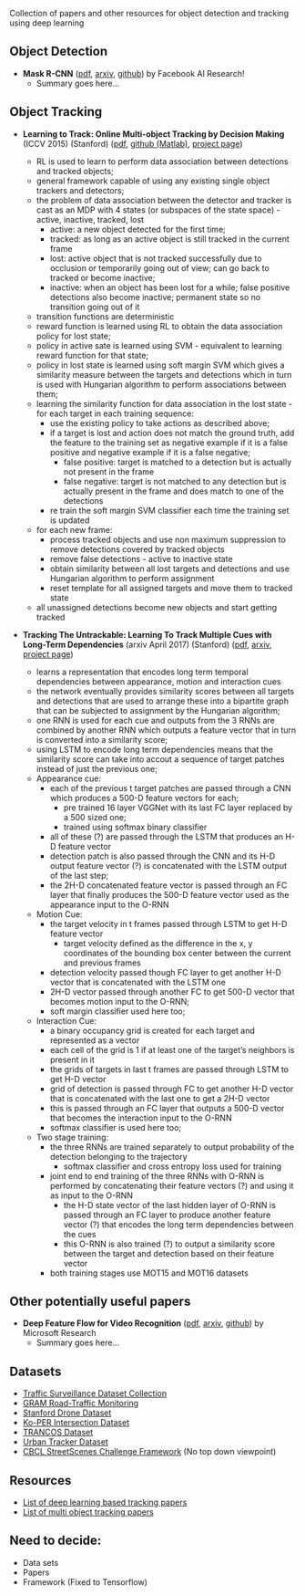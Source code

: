 Collection of papers and other resources for object detection and tracking using deep learning

## Object Detection
- **Mask R-CNN** ([pdf](https://github.com/abhineet123/Deep-Learning-for-Tracking-and-Detection/blob/master/Object%20Detection/Xizhou%20Zhu%2C%20Deep%20Feature%20Flow%20For%20Video%20Recognition%2C%202016.pdf), [arxiv](https://arxiv.org/abs/1703.06870), [github](https://github.com/CharlesShang/FastMaskRCNN)) by Facebook AI Research!
  * Summary goes here...
## Object Tracking
- **Learning to Track: Online Multi-object Tracking by Decision Making** (ICCV 2015) (Stanford) ([pdf](https://github.com/abhineet123/Deep-Learning-for-Tracking-and-Detection/blob/master/Tracking/Learning%20to%20Track%20Online%20Multi-object%20Tracking%20by%20Decision%20Making%20%20iccv15.pdf), [github (Matlab)](https://github.com/yuxng/MDP_Tracking), [project page](https://yuxng.github.io/))
  * RL is used to learn to perform data association between detections and tracked objects;
  * general framework capable of using any existing single object trackers and detectors;
  * the problem of data association between the detector and tracker is cast as an MDP with 4 states (or subspaces of the state space) - active, inactive, tracked, lost
    * active: a new object detected for the first time; 
    * tracked: as long as an active object is still tracked in the current frame
    * lost: active object that is not tracked successfully due to occlusion or temporarily going out of view; can go back to tracked or become inactive;
    * inactive: when an object has been lost for a while; false positive detections also become inactive; permanent state so no transition going out of it
  * transition functions are deterministic
  * reward function is learned using RL to obtain the data association policy for lost state;
  * policy in active sate is learned using SVM - equivalent to learning reward function for that state;
  * policy in lost state is learned using soft margin SVM which gives a similarity measure between the targets and detections which in turn is used with Hungarian algorithm to perform associations between them;
  * learning the similarity function for data association in the lost state - for each target in each training sequence:
    * use the existing policy to take actions as described above;
    * if a target is lost and action does not match the ground truth, add the feature to the training set as negative example if it is a false positive and negative example if it is a false negative; 
      * false positive: target is matched to a detection but is actually not present in the frame
      * false negative: target is not matched to any detection but is actually present in the frame and does match to one of the detections
    * re train the soft margin SVM classifier each time the training set is updated
  * for each new frame:
    * process tracked objects and use non maximum suppression to remove detections covered by tracked objects
    * remove false detections - active to inactive state
    * obtain similarity between all lost targets and detections and use Hungarian algorithm to perform assignment
    * reset template for all assigned targets and move them to tracked state
  * all unassigned detections become new objects and start getting tracked

- **Tracking The Untrackable: Learning To Track Multiple Cues with Long-Term Dependencies** (arxiv April 2017) (Stanford) ([pdf](https://github.com/abhineet123/Deep-Learning-for-Tracking-and-Detection/blob/master/Tracking/Deep%20Learning/Tracking%20The%20Untrackable%20Learning%20To%20Track%20Multiple%20Cues%20with%20Long-Term%20Dependencies%20ax17_4.pdf), [arxiv](https://arxiv.org/abs/1701.01909), [project page](http://web.stanford.edu/~alahi/))
	- learns a representation that encodes long term temporal dependencies between appearance, motion and interaction cues
	- the network eventually provides similarity scores between all targets and detections that are used to arrange these into a bipartite graph that can be subjected to assignment by the Hungarian algorithm;
	- one RNN is used for each cue and outputs from the 3 RNNs are combined by another RNN which outputs a feature vector that in turn is converted into a similarity score;
	- using LSTM to encode long term dependencies means that the similarity score can take into accout a sequence of target patches instead of just the previous one;
	- Appearance cue: 
		- each of the previous t target patches are passed through a CNN which produces a 500-D feature vectors for each;
			- pre trained 16 layer VGGNet with its last FC layer replaced by a 500 sized one;
			- trained using softmax binary classifier
		- all of these (?) are passed through the LSTM that produces an H-D feature vector
		- detection patch is also 
	passed through the CNN and its H-D output feature vector (?) is 
	concatenated with the LSTM output of the last step;
		- the 2H-D concatenated feature
	 vector is passed through an FC layer that finally produces the 500-D 
	feature vector used as the appearance input to the O-RNN
	- Motion Cue:
		- the target velocity in  t frames passed through LSTM to get H-D feature vector
			- target velocity defined as 
	the difference in the x, y coordinates of the bounding box center 
	between the current and previous frames
		- detection velocity passed though FC layer to get another H-D vector that is concatenated with the LSTM one
		- 2H-D vector passed through another FC to get 500-D vector that becomes motion input to the O-RNN;
		-  soft margin classifier used here too;
	- Interaction Cue:
		- a binary occupancy grid is created for each target and represented as a vector
		- each cell of the grid is 1 if at least one of the target’s neighbors is present in it
		- the grids of targets in last t frames are passed through LSTM to get H-D vector
		- grid of detection is passed through FC to get another H-D vector that is concatenated with the last one to get a 2H-D vector
		- this is passed through an FC layer that outputs a 500-D vector that becomes the interaction input to the O-RNN
		- softmax classifier is used here too;
	- Two stage training:
		- the three RNNs are trained separately to output probability of the detection belonging to the trajectory
			- softmax classifier and cross entropy loss used for training
		- joint end to end training of 
	the three RNNs with O-RNN is performed by concatenating their feature 
	vectors (?) and using it as input to the O-RNN
			- the H-D state vector of the 
	last hidden layer of O-RNN  is passed through an FC layer to produce 
	another feature vector (?) that encodes the long term dependencies 
	between the cues
			- this O-RNN is also trained (?) to output a similarity score between the target and detection based on their feature vector
		- both training stages use MOT15 and MOT16 datasets

## Other potentially useful papers
- **Deep Feature Flow for Video Recognition** ([pdf](https://github.com/abhineet123/Deep-Learning-for-Tracking-and-Detection/blob/master/Object%20Detection/Kaiming%20He%2C%20Mask%20R-CNN%2C%202017.pdf), [arxiv](https://arxiv.org/abs/1611.07715), [github](https://github.com/msracver/Deep-Feature-Flow)) by Microsoft Research
  * Summary goes here...

## Datasets
- [Traffic Surveillance Dataset Collection](https://github.com/gustavovelascoh/traffic-surveillance-dataset) 
- [GRAM Road-Traffic Monitoring](http://agamenon.tsc.uah.es/Personales/rlopez/data/rtm/)
- [Stanford Drone Dataset](http://cvgl.stanford.edu/projects/uav_data/)
- [Ko-PER Intersection Dataset](http://www.uni-ulm.de/in/mrm/forschung/datensaetze.html)
- [TRANCOS Dataset](http://agamenon.tsc.uah.es/Personales/rlopez/data/trancos/)
- [Urban Tracker Dataset](https://www.jpjodoin.com/urbantracker/dataset.html)
- [CBCL StreetScenes Challenge Framework](http://cbcl.mit.edu/software-datasets/streetscenes/) (No top down viewpoint)

## Resources
- [List of deep learning based tracking papers](https://github.com/handong1587/handong1587.github.io/blob/master/_posts/deep_learning/2015-10-09-tracking.md)
- [List of multi object tracking papers](http://perception.yale.edu/Brian/refGuides/MOT.html)

## Need to decide:
- Data sets
- Papers
- Framework (Fixed to Tensorflow)
